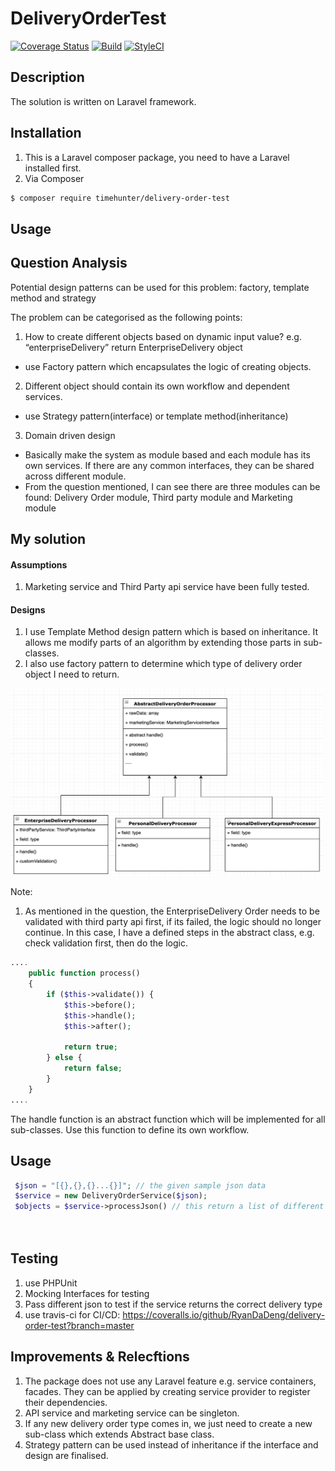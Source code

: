 # DeliveryOrderTest

[![Coverage Status][ico-coverage]][link-coverage]
[![Build][ico-build]][link-build]
[![StyleCI][ico-styleci]][link-styleci]



## Description

The solution is written on Laravel framework.

## Installation

1. This is a Laravel composer package, you need to have a Laravel installed first.
2. Via Composer

``` bash
$ composer require timehunter/delivery-order-test
```

## Usage

## Question Analysis

Potential design patterns can be used for this problem: factory, template method and strategy

The problem can be categorised as the following points:

1. How to create different objects based on dynamic input value? e.g. “enterpriseDelivery” return EnterpriseDelivery object
 - use Factory pattern which encapsulates the logic of creating objects.
 
2. Different object should contain its own workflow and dependent services.
 - use Strategy pattern(interface) or template method(inheritance)
 
3. Domain driven design
 - Basically make the system as module based and each module has its own services. If there are any common interfaces, they can be shared across different module.
 - From the question mentioned, I can see there are three modules can be found: Delivery Order module, Third party module and Marketing module


## My solution

#### Assumptions
1. Marketing service and Third Party api service have been fully tested.


#### Designs

1. I use Template Method design pattern which is based on inheritance. It allows me modify parts of an algorithm by extending those parts in sub-classes.
2. I also use factory pattern to determine which type of delivery order object I need to return.


<img src="https://github.com/RyanDaDeng/delivery-order-test/blob/master/template_method.jpg" width="500" height="300" />


 Note:
 
 1. As mentioned in the question, the EnterpriseDelivery Order needs to be validated with third party api first, if its failed, the logic should no longer continue.
 In this case, I have a defined steps in the abstract class, e.g. check validation first, then do the logic.
 
 ````php
 ....
     public function process()
     {
         if ($this->validate()) {
             $this->before();
             $this->handle();
             $this->after();
 
             return true;
         } else {
             return false;
         }
     }
....
 ````
 
 The handle function is an abstract function which will be implemented for all sub-classes. Use this function to define its own workflow.
 
 
## Usage

````php
 $json = "[{},{},{}...{}]"; // the given sample json data
 $service = new DeliveryOrderService($json);
 $objects = $service->processJson() // this return a list of different delivery order objects
 
 
````

## Testing

1. use PHPUnit
2. Mocking Interfaces for testing
3. Pass different json to test if the service returns the correct delivery type
4. use travis-ci for CI/CD: https://coveralls.io/github/RyanDaDeng/delivery-order-test?branch=master

## Improvements & Relecftions
1. The package does not use any Laravel feature e.g. service containers, facades. They can be applied by creating service provider to register their dependencies.
2. API service and marketing service can be singleton.
3. If any new delivery order type comes in, we just need to create a new sub-class which extends Abstract base class.
4. Strategy pattern can be used instead of inheritance if the interface and design are finalised.


[ico-coverage]: https://coveralls.io/repos/github/RyanDaDeng/delivery-order-test/badge.svg?branch=master&service=github
[ico-build]: https://travis-ci.org/RyanDaDeng/delivery-order-test.svg?branch=master
[ico-styleci]: https://github.styleci.io/repos/174629501/shield


[link-coverage]: https://coveralls.io/github/RyanDaDeng/delivery-order-test?branch=master
[link-build]: https://travis-ci.org/RyanDaDeng/delivery-order-test
[link-styleci]: https://github.styleci.io/repos/174629501

